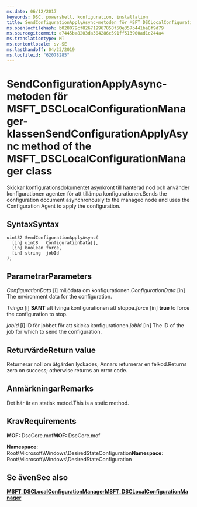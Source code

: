 ```yaml
---
ms.date: 06/12/2017
keywords: DSC, powershell, konfiguration, installation
title: SendConfigurationApplyAsync-metoden för MSFT_DSCLocalConfigurationManager-klassen
ms.openlocfilehash: b028079cf826719967858f50e357b441ba8f9d79
ms.sourcegitcommit: e7445ba8203da304286c591ff513900ad1c244a4
ms.translationtype: MT
ms.contentlocale: sv-SE
ms.lasthandoff: 04/23/2019
ms.locfileid: "62078285"
---
```

# <a name="sendconfigurationapplyasync-method-of-the-msftdsclocalconfigurationmanager-class"></a><span data-ttu-id="52339-103">SendConfigurationApplyAsync-metoden för MSFT_DSCLocalConfigurationManager-klassen</span><span class="sxs-lookup"><span data-stu-id="52339-103">SendConfigurationApplyAsync method of the MSFT_DSCLocalConfigurationManager class</span></span>

<span data-ttu-id="52339-104">Skickar konfigurationsdokumentet asynkront till hanterad nod och använder konfigurationen agenten för att tillämpa konfigurationen.</span><span class="sxs-lookup"><span data-stu-id="52339-104">Sends the configuration document asynchronously to the managed node and uses the Configuration Agent to apply the configuration.</span></span>

## <a name="syntax"></a><span data-ttu-id="52339-105">Syntax</span><span class="sxs-lookup"><span data-stu-id="52339-105">Syntax</span></span>

```mof
uint32 SendConfigurationApplyAsync(
  [in] uint8   ConfigurationData[],
  [in] boolean force,
  [in] string  jobId
);
```

## <a name="parameters"></a><span data-ttu-id="52339-106">Parametrar</span><span class="sxs-lookup"><span data-stu-id="52339-106">Parameters</span></span>

<span data-ttu-id="52339-107">*ConfigurationData* \[i\] miljödata om konfigurationen.</span><span class="sxs-lookup"><span data-stu-id="52339-107">*ConfigurationData* \[in\] The environment data for the configuration.</span></span>

<span data-ttu-id="52339-108">*Tvinga* \[i\] **SANT** att tvinga konfigurationen att stoppa.</span><span class="sxs-lookup"><span data-stu-id="52339-108">*force* \[in\] **true** to force the configuration to stop.</span></span>

<span data-ttu-id="52339-109">*jobId* \[i\] ID för jobbet för att skicka konfigurationen.</span><span class="sxs-lookup"><span data-stu-id="52339-109">*jobId* \[in\] The ID of the job for which to send the configuration.</span></span>

## <a name="return-value"></a><span data-ttu-id="52339-110">Returvärde</span><span class="sxs-lookup"><span data-stu-id="52339-110">Return value</span></span>

<span data-ttu-id="52339-111">Returnerar noll om åtgärden lyckades; Annars returnerar en felkod.</span><span class="sxs-lookup"><span data-stu-id="52339-111">Returns zero on success; otherwise returns an error code.</span></span>

## <a name="remarks"></a><span data-ttu-id="52339-112">Anmärkningar</span><span class="sxs-lookup"><span data-stu-id="52339-112">Remarks</span></span>

<span data-ttu-id="52339-113">Det här är en statisk metod.</span><span class="sxs-lookup"><span data-stu-id="52339-113">This is a static method.</span></span>

## <a name="requirements"></a><span data-ttu-id="52339-114">Krav</span><span class="sxs-lookup"><span data-stu-id="52339-114">Requirements</span></span>

<span data-ttu-id="52339-115">**MOF:** DscCore.mof</span><span class="sxs-lookup"><span data-stu-id="52339-115">**MOF:** DscCore.mof</span></span>

<span data-ttu-id="52339-116">**Namespace**: Root\Microsoft\Windows\DesiredStateConfiguration</span><span class="sxs-lookup"><span data-stu-id="52339-116">**Namespace**: Root\Microsoft\Windows\DesiredStateConfiguration</span></span>

## <a name="see-also"></a><span data-ttu-id="52339-117">Se även</span><span class="sxs-lookup"><span data-stu-id="52339-117">See also</span></span>

[<span data-ttu-id="52339-118">**MSFT_DSCLocalConfigurationManager**</span><span class="sxs-lookup"><span data-stu-id="52339-118">**MSFT_DSCLocalConfigurationManager**</span></span>](msft-dsclocalconfigurationmanager.md)
